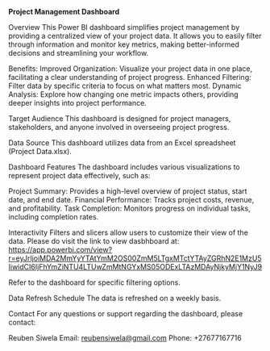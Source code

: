 **Project Management Dashboard**

Overview
This Power BI dashboard simplifies project management by providing a centralized view of your project data. It allows you to easily filter through information and monitor key metrics, making better-informed decisions and streamlining your workflow.

Benefits:
Improved Organization: Visualize your project data in one place, facilitating a clear understanding of project progress.
Enhanced Filtering: Filter data by specific criteria to focus on what matters most.
Dynamic Analysis: Explore how changing one metric impacts others, providing deeper insights into project performance.

Target Audience
This dashboard is designed for project managers, stakeholders, and anyone involved in overseeing project progress.

Data Source
This dashboard utilizes data from an Excel spreadsheet (Project Data.xlsx).

Dashboard Features
The dashboard includes various visualizations to represent project data effectively, such as:

Project Summary: Provides a high-level overview of project status, start date, and end date.
Financial Performance: Tracks project costs, revenue, and profitability.
Task Completion: Monitors progress on individual tasks, including completion rates.



Interactivity
Filters and slicers allow users to customize their view of the data.
Please do visit the link to view dasbhboard at:
https://app.powerbi.com/view?r=eyJrIjoiMDA2MmYyYTAtYmM2OS00ZmM5LTgxMTctYTAyZGRhN2E1MzU5IiwidCI6IjFhYmZiNTU4LTUwZmMtNGYxMS05ODExLTAzMDAyNjkyMjY1NyJ9

Refer to the dashboard for specific filtering options.

Data Refresh Schedule
The data is refreshed on a weekly basis.

Contact
For any questions or support regarding the dashboard, please contact:

Reuben Siwela
Email: reubensiwela@gmail.com
Phone: +27677167716


